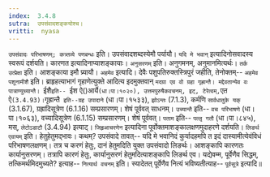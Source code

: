 ```yaml
---
index:  3.4.8
sutra:  उपसंवादशङ्कयोश्च।
vritti:  nyasa
---
```


`उपसंवादः परिभाषणम्; कत्र्तव्ये पणबन्धः` इति। उपसंवादशब्दस्येमौ पर्यायौ। `यदि मे भवान्` इत्यादिनोसवादस्य स्वरूपं दर्शयति। कारणत इत्यादिनाप्याशङ्कायाः। `अनुसरणम्` इति। अनुगमनम्, अनुमानमित्यर्थः। `तर्क उत्प्रेक्षा` इति। आशङ्काया इमौ प्र्यायौ। `अहमेव` इत्यादि। देवैः पशुपतिरुक्तस्त्रिपुरं जहीति, तेनोक्तम्-- `अहमेव पशूनामीशै` इति। ब्राहृहत्याभागं गृहाणेत्युक्ते आदित्य इदमुक्तवान् `मदग्रा एव वो ग्रहा गृह्रान्तै। मद्देवतान्येव वः पात्राण्युच्यान्तै। `ईशै`इति-- `ईश ऐ()आर्ये` (धा।पा।१०२०), उत्तमपुरुषैकवचनम्, इट्, टेरेत्वम्, `एत ऐ` (3.4.93)। `गृह्रान्तै` इति--ग्रह उपादाने` (धा।पा।१५३३), `झोऽन्तः` (7.1.3), कर्मणि `सार्वधातुके यक्` (3.1.67), ग्रह्रादिसूत्रेण (6.1.16) सम्प्रसारणम्। शेषं पूर्ववत् साधनम्। `उच्यान्तै` इति-- `वच परिभाषणे` (धा।पा।१०६३), वच्यादिसूत्रेण (6.1.15) सम्प्रसारणम्। शेषं पूर्ववत्। `पताम` इति-- `पत्लृ गतौ` (धा।पा।८४५), मस्, `लेटोऽडाटौ` (3.4.94) इत्याट्। `जिहृआचरणेन` इत्यादिना पूर्वोक्तमाशङ्कालक्षणमुदाहरणे दर्शयति। `लिङर्थ एवायम्` इति। हेतुहेतुमद्भावः। कथम्? उपसंवादे तावत्-- यदि मे भवानिदं कुर्यादहमपि त इदं दास्यामीत्येवंविधं परिभाषणलक्षणम्। तत्र च करणं हेतुः, दानं हेतुमदिति युक्त उपसंवादो लिङर्थः। आशङ्कापि कारणतः कार्यानुसरणम्। तत्रापि कारणं हेतुः, कार्यानुसरणं हेतुमदित्याशङ्कापि लिङर्थ एव। यद्येवम्म, पूर्वेणैव सिद्धम्, तत्किमर्थमिदमुच्यते? इत्याह-- `नित्यार्थ वचनम्` इति। स्यादेतत् पूर्वेणैव नित्यं भविष्यतीत्याह-- `पूर्वसूत्रे` इत्यादि॥
